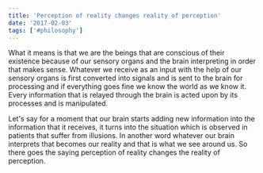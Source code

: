 ```yaml
---
title: 'Perception of reality changes reality of perception'
date: '2017-02-03'
tags: ['#philosophy']
---
```


What it means is that we are the beings that are conscious of their existence because of our sensory organs and the brain interpreting in order that makes sense. Whatever we receive as an input with the help of our sensory organs is first converted into signals and is sent to the brain for processing and if everything goes fine we know the world as we know it. Every information that is relayed through the brain is acted upon by its processes and is manipulated.

Let's say for a moment that our brain starts adding new information into the information that it receives, it turns into the situation which is observed in patients that suffer from illusions. In another word whatever our brain interprets that becomes our reality and that is what we see around us. So there goes the saying perception of reality changes the reality of perception.

